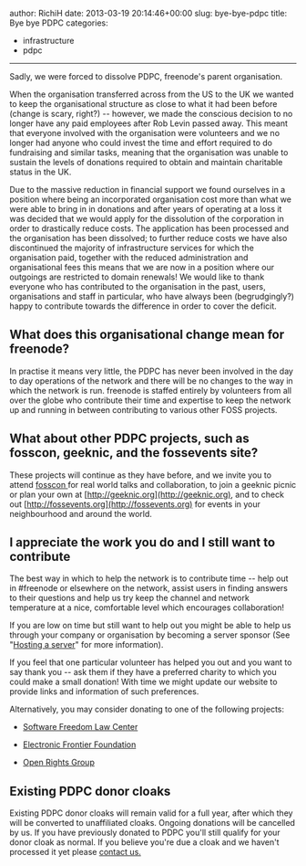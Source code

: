 author: RichiH
date: 2013-03-19 20:14:46+00:00
slug: bye-bye-pdpc
title: Bye bye PDPC
categories:
- infrastructure
- pdpc
---

Sadly, we were forced to dissolve PDPC, freenode's parent organisation.



When the organisation transferred across from the US to the UK we wanted to keep the organisational structure as close to what it had been before (change is scary, right?) -- however, we made the conscious decision to no longer have any paid employees after Rob Levin passed away. This meant that everyone involved with the organisation were volunteers and we no longer had anyone who could invest the time and effort required to do fundraising and similar tasks, meaning that the organisation was unable to sustain the levels of donations required to obtain and maintain charitable status in the UK.



Due to the massive reduction in financial support we found ourselves in a position where being an incorporated organisation cost more than what we were able to bring in in donations and after years of operating at a loss it was decided that we would apply for the dissolution of the corporation in order to drastically reduce costs. The application has been processed and the organisation has been dissolved; to further reduce costs we have also discontinued the majority of infrastructure services for which the organisation paid, together with the reduced administration and organisational fees this means that we are now in a position where our outgoings are restricted to domain renewals! We would like to thank everyone who has contributed to the organisation in the past, users, organisations and staff in particular, who have always been (begrudgingly?) happy to contribute towards the difference in order to cover the deficit.





## What does this organisational change mean for freenode?





In practise it means very little, the PDPC has never been involved in the day to day operations of the network and there will be no changes to the way in which the network is run. freenode is staffed entirely by volunteers from all over the globe who contribute their time and expertise to keep the network up and running in between contributing to various other FOSS projects.





## What about other PDPC projects, such as fosscon, geeknic, and the fossevents site?





These projects will continue as they have before, and we invite you to attend [fosscon ](http://fosscon.org)for real world talks and collaboration, to join a geeknic picnic or plan your own at [http://geeknic.org](http://geeknic.org), and to check out [http://fossevents.org](http://fossevents.org) for events in your neighbourhood and around the world.





## I appreciate the work you do and I still want to contribute





The best way in which to help the network is to contribute time -- help out in #freenode or elsewhere on the network, assist users in finding answers to their questions and help us try keep the channel and network temperature at a nice, comfortable level which encourages collaboration!

If you are low on time but still want to help out you might be able to help us through your company or organisation by becoming a server sponsor (See "[Hosting a server](http://freenode.net/hosting_ircd.shtml)" for more information).

If you feel that one particular volunteer has helped you out and you want to say thank you -- ask them if they have a preferred charity to which you could make a small donation! With time we might update our website to provide links and information of such preferences.

Alternatively, you may consider donating to one of the following projects:






  * [Software Freedom Law Center](https://www.softwarefreedom.org/donate/)



  * [Electronic Frontier Foundation](https://supporters.eff.org/donate)



  * [Open Rights Group](http://www.openrightsgroup.org/donate/)








## Existing PDPC donor cloaks





Existing PDPC donor cloaks will remain valid for a full year, after which they will be converted to unaffiliated cloaks. Ongoing donations will be cancelled by us. If you have previously donated to PDPC you'll still qualify for your donor cloak as normal. If you believe you're due a cloak and we haven't processed it yet please [contact us.](http://freenode.net/faq.shtml#contents-gettinghelp)
